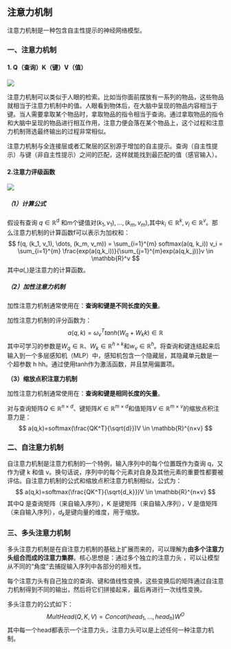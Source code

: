 ## 注意力机制

注意力机制是一种包含自主性提示的神经网络模型。

### 一、注意力机制

#### 1. Q（查询）K（键）V（值）

![](https://sheehan-fang.github.io/images/picture/attention/1.png)

​        注意力机制可以类似于人眼的检索。比如当你面前摆放有一系列的物品，这些物品就相当于注意力机制中的值。人眼看到物体后，在大脑中呈现的物品内容相当于键。当人需要拿取某个物品时，拿取物品的指令相当于查询。通过拿取物品的指令和大脑中呈现的物品进行相互作用，注意力便会落在某个物品上，这个过程和注意力机制筛选最终输出的过程非常相似。

​        注意力机制与全连接层或者汇聚层的区别源于增加的自主提示。查询（自主性提示）与键（非自主性提示）之间的匹配，这样就能找到最匹配的值（感官输入）。

#### 2.**注意力评级函数**

![](https://sheehan-fang.github.io/images/picture/attention/2.png)

##### **（1）计算公式**

假设有查询 $q \in \mathbb{R}^d$ 和m个键值对$(k_1,v_1),...,(k_m,v_m)$,其中$k_i \in \mathbb{R}^k,v_i \in \mathbb{R}^v$。那么注意力机制的计算函数f可以表示为加权和：
$$
f(q, (k_1, v_1), \dots, (k_m, v_m)) = \sum_{i=1}^{m} softmax(a(q, k_i)) v_i = \sum_{i=1}^{m} \frac{exp(a(q,k_i))}{\sum_{j=1}^{m}exp(a(q,k_j))}v \in \mathbb{R}^v
$$
其中$a(,)$是注意力的计算函数。

##### （2）加性注意力机制

加性注意力机制通常使用在：**查询和键是不同长度的矢量**。

加性注意力机制的评分函数为：
$$
a(q,k)=\omega_v^Ttanh(W_q+W_kk) \in \mathbb{R}
$$
其中可学习的参数是$W_q \in \mathbb{R}$、$W_k \in \mathbb{R}^{h×k}$和$w_v \in \mathbb{R}^h$。将查询和键连结起来后输入到一个多层感知机（MLP）中，感知机包含一个隐藏层，其隐藏单元数是一个超参数 h hh。通过使用tanh作为激活函数，并且禁用偏置项。

**（3）缩放点积注意力机制**

加性注意力机制通常使用在：**查询和键是相同长度的矢量**。

对与查询矩阵$Q \in \mathbb{R}^{n×d}$、键矩阵$K \in \mathbb{R}^{m×d}$和值矩阵$V \in \mathbb{R}^{m×v}$的缩放点积注意力是：
$$
a(q,k)=softmax(\frac{QK^T}{\sqrt{d}})V \in \mathbb{R}^{n×v}
$$

### 二、自注意力机制

自注意力机制是注意力机制的一个特例，输入序列中的每个位置既作为查询 q，又作为键 k 和值 v。换句话说，序列中的每个元素对自身及其他元素的重要性都要被评估。自注意力机制的公式和缩放点积注意力机制相似，公式为：
$$
a(q,k)=softmax(\frac{QK^T}{\sqrt{d_k}})V \in \mathbb{R}^{n×v}
$$
其中Q 是查询矩阵（来自输入序列），K 是键矩阵（来自输入序列），V 是值矩阵（来自输入序列），$d_k$是键向量的维度，用于缩放。

### **三、多头注意力机制**

多头注意力机制是在自注意力机制的基础上扩展而来的，可以理解为**由多个注意力头组合而成的注意力集群**。核心思想是：通过多个独立的注意力头 ，可以让模型从不同的“角度”去捕捉输入序列中各部分的相关性。

每个注意力头有自己独立的查询、键和值线性变换，这些变换后的矩阵通过自注意力机制得到不同的输出，然后将它们拼接起来，最后再进行一次线性变换。

多头注意力的公式如下：
$$
MultHead(Q,K,V)=Concat(head_1,...,head_h)W^O
$$
其中每一个head都表示一个注意力头，注意力头可以是上述任何一种注意力机制。
